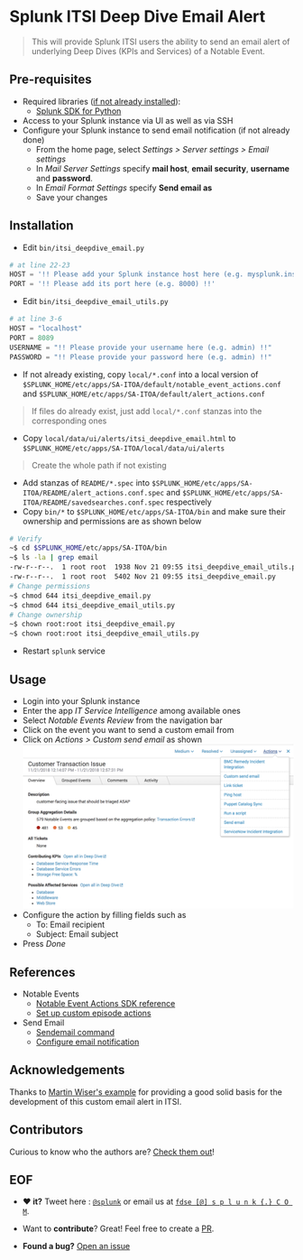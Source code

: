 # Splunk ITSI Deep Dive Email Alert

> This will provide Splunk ITSI users the ability to send an email alert of underlying Deep Dives (KPIs and Services) of a Notable Event.

## Pre-requisites
* Required libraries ([if not already installed](http://dev.splunk.com/view/python-sdk/SP-CAAAEDG)):
  * [Splunk SDK for Python](http://dev.splunk.com/python)
* Access to your Splunk instance via UI as well as via SSH
* Configure your Splunk instance to send email notification (if not already done)
  * From the home page, select *Settings > Server settings > Email settings*
  * In *Mail Server Settings* specify **mail host**, **email security**, **username** and **password**.
  * In *Email Format Settings* specify **Send email as**
  * Save your changes

## Installation
* Edit `bin/itsi_deepdive_email.py`
```python
# at line 22-23
HOST = '!! Please add your Splunk instance host here (e.g. mysplunk.instance.io) !!'
PORT = '!! Please add its port here (e.g. 8000) !!'
```
* Edit `bin/itsi_deepdive_email_utils.py`
```python
# at line 3-6
HOST = "localhost"
PORT = 8089
USERNAME = "!! Please provide your username here (e.g. admin) !!"
PASSWORD = "!! Please provide your password here (e.g. admin) !!"
```
* If not already existing, copy `local/*.conf` into a local version of `$SPLUNK_HOME/etc/apps/SA-ITOA/default/notable_event_actions.conf` and `$SPLUNK_HOME/etc/apps/SA-ITOA/default/alert_actions.conf`
> If files do already exist, just add `local/*.conf` stanzas into the corresponding ones

* Copy `local/data/ui/alerts/itsi_deepdive_email.html` to `$SPLUNK_HOME/etc/apps/SA-ITOA/local/data/ui/alerts`
> Create the whole path if not existing

* Add stanzas of `README/*.spec` into `$SPLUNK_HOME/etc/apps/SA-ITOA/README/alert_actions.conf.spec` and `$SPLUNK_HOME/etc/apps/SA-ITOA/README/savedsearches.conf.spec` respectively
* Copy `bin/*` to `$SPLUNK_HOME/etc/apps/SA-ITOA/bin` and make sure their ownership and permissions are as shown below
```bash
# Verify
~$ cd $SPLUNK_HOME/etc/apps/SA-ITOA/bin
~$ ls -la | grep email
-rw-r--r--.  1 root root  1938 Nov 21 09:55 itsi_deepdive_email_utils.py
-rw-r--r--.  1 root root  5402 Nov 21 09:55 itsi_deepdive_email.py
# Change permissions
~$ chmod 644 itsi_deepdive_email.py
~$ chmod 644 itsi_deepdive_email_utils.py
# Change ownership
~$ chown root:root itsi_deepdive_email.py
~$ chown root:root itsi_deepdive_email_utils.py
```
* Restart `splunk` service

## Usage
* Login into your Splunk instance
* Enter the app *IT Service Intelligence* among available ones
* Select *Notable Events Review* from the navigation bar
* Click on the event you want to send a custom email from
* Click on *Actions > Custom send email* as shown ![here](screenshot.png "Actions/Custom send email overview")
* Configure the action by filling fields such as
  * To: Email recipient
  * Subject: Email subject
* Press *Done*

## References
* Notable Events
    * [Notable Event Actions SDK reference](http://docs.splunk.com/Documentation/ITSI/4.0.3/Configure/NotableEventsActionSDKreference)
    * [Set up custom episode actions](https://docs.splunk.com/Documentation/ITSI/latest/User/Setupandrunnotableeventactions#Set_up_custom_episode_actions)
* Send Email
    * [Sendemail command](http://docs.splunk.com/Documentation/Splunk/7.2.1/SearchReference/Sendemail)
    * [Configure email notification](https://docs.splunk.com/Documentation/Splunk/7.2.0/Alert/Emailnotification#Configure_email_notification_for_your_Splunk_instance)

## Acknowledgements
Thanks to [Martin Wiser's example](https://github.com/mwiser/splunk-itsi-customemailalert) for providing a good  solid basis for the development of this custom email alert in ITSI.

## Contributors

Curious to know who the authors are? [Check them out](https://github.com/splunk/itsi-deep-dive-email-alert/blob/master/AUTHORS.md)!

## EOF

* **:heart: it?** Tweet here : [`@splunk`](https://twitter.com/splunk) or email us at [`fdse [@] s p l u n k {.} C O M`](mailto:fdse@splunk.com?subject=[Splunk-ITSI-DeepDiveAlert]%20Hi%20there!).

* Want to **contribute**? Great! Feel free to create a [PR](https://github.com/splunk/itsi-deep-dive-email-alert/pulls).

* **Found a bug?** [Open an issue](https://github.com/splunk/itsi-deep-dive-email-alert/issues/new)
